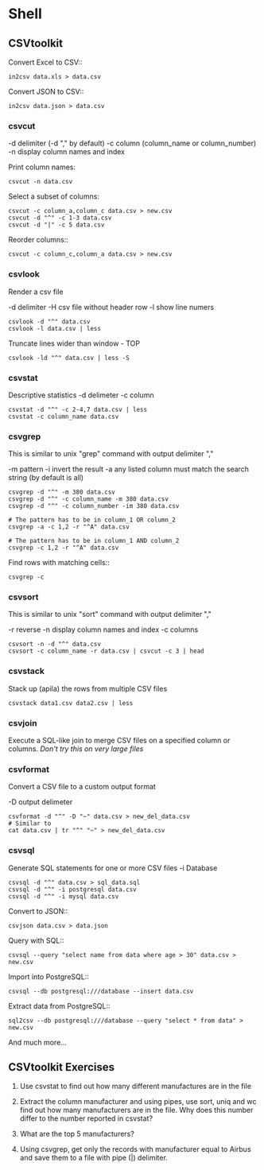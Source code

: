 # Shell

## CSVtoolkit


Convert Excel to CSV::

    in2csv data.xls > data.csv

Convert JSON to CSV::

    in2csv data.json > data.csv
### csvcut

-d delimiter (-d "," by default)
-c column (column_name or column_number)
-n display column names and index

Print column names:

    csvcut -n data.csv

Select a subset of columns:

    csvcut -c column_a,column_c data.csv > new.csv
    csvcut -d "^" -c 1-3 data.csv
    csvcut -d "|" -c 5 data.csv

Reorder columns::

    csvcut -c column_c,column_a data.csv > new.csv
    
### csvlook
Render a csv file

-d delimiter
-H csv file without header row
-l show line numers

    csvlook -d "^" data.csv
    csvlook -l data.csv | less
    
Truncate lines wider than window - TOP

    csvlook -ld "^" data.csv | less -S
### csvstat
Descriptive statistics
-d delimeter
-c column

    csvstat -d "^" -c 2-4,7 data.csv | less
    csvstat -c column_name data.csv

### csvgrep
This is similar to unix "grep" command with output delimiter ","

-m pattern
-i invert the result
-a any listed column must match the search string (by default is all)

    csvgrep -d "^" -m 380 data.csv
    csvgrep -d "^" -c column_name -m 380 data.csv
    csvgrep -d "^" -c column_number -im 380 data.csv
    
    # The pattern has to be in column_1 OR column_2
    csvgrep -a -c 1,2 -r "^A" data.csv
    
    # The pattern has to be in column_1 AND column_2
    csvgrep -c 1,2 -r "^A" data.csv
    
Find rows with matching cells::

    csvgrep -c 

### csvsort
This is similar to unix "sort" command with output delimiter ","

-r reverse
-n display column names and index
-c columns

    csvsort -n -d "^" data.csv
    csvsort -c column_name -r data.csv | csvcut -c 3 | head

### csvstack
Stack up (apila) the rows from multiple CSV files

    csvstack data1.csv data2.csv | less
### csvjoin
Execute a SQL-like join to merge CSV files on a specified column or columns.
_Don't try this on very large files_

### csvformat
Convert a CSV file to a custom output format

-D output delimeter

    csvformat -d "^" -D "~" data.csv > new_del_data.csv
    # Similar to
    cat data.csv | tr "^" "~" > new_del_data.csv

### csvsql
Generate SQL statements for one or more CSV files
-i Database

    csvsql -d "^" data.csv > sql_data.sql
    csvsql -d "^" -i postgresql data.csv
    csvsql -d "^" -i mysql data.csv

Convert to JSON::

    csvjson data.csv > data.json

Query with SQL::

    csvsql --query "select name from data where age > 30" data.csv > new.csv

Import into PostgreSQL::

    csvsql --db postgresql:///database --insert data.csv

Extract data from PostgreSQL::

    sql2csv --db postgresql:///database --query "select * from data" > new.csv

And much more...

## CSVtoolkit Exercises
1. Use csvstat to find out how many different manufactures are in the file

2. Extract the column manufacturer and using pipes, use sort, uniq and wc  find out how many manufacturers are in the file. Why does this number differ to the number reported in csvstat?

3. What are the top 5 manufacturers? 

4. Using csvgrep, get only the records with manufacturer equal to Airbus and save them to a file with pipe (|) delimiter.
